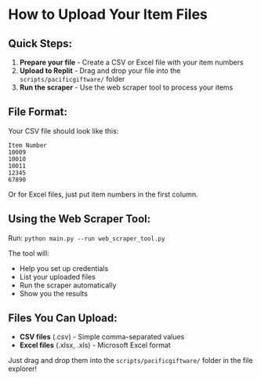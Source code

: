 # How to Upload Your Item Files

## Quick Steps:

1. **Prepare your file** - Create a CSV or Excel file with your item numbers
2. **Upload to Replit** - Drag and drop your file into the `scripts/pacificgiftware/` folder
3. **Run the scraper** - Use the web scraper tool to process your items

## File Format:

Your CSV file should look like this:
```
Item Number
10009
10010
10011
12345
67890
```

Or for Excel files, just put item numbers in the first column.

## Using the Web Scraper Tool:

Run: `python main.py --run web_scraper_tool.py`

The tool will:
- Help you set up credentials
- List your uploaded files
- Run the scraper automatically
- Show you the results

## Files You Can Upload:

- **CSV files** (.csv) - Simple comma-separated values
- **Excel files** (.xlsx, .xls) - Microsoft Excel format

Just drag and drop them into the `scripts/pacificgiftware/` folder in the file explorer!